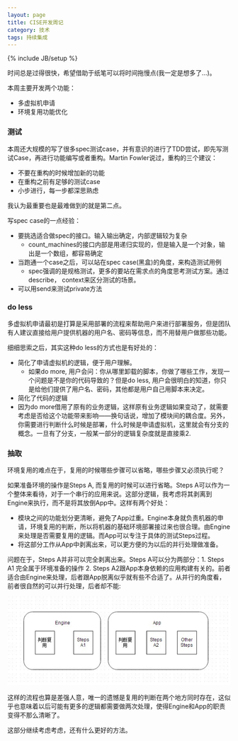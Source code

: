 ```yaml
---
layout: page  
title: CISE开发周记   
category: 技术   
tags: 持续集成    
---
```

{% include JB/setup %}

时间总是过得很快，希望借助于纸笔可以将时间拖慢点(我一定是想多了...)。

本周主要开发两个功能：

- 多虚拟机申请   
- 环境复用功能优化   

### 测试
本周还大规模的写了很多spec测试case，并有意识的进行了TDD尝试，即先写测试Case，再进行功能编写或者重构。Martin Fowler说过，重构的三个建议：

- 不要在重构的时候增加新的功能    
- 在重构之前有足够的测试case  
- 小步进行，每一步都深思熟虑    

我认为最重要也是最难做到的就是第二点。

写spec case的一点经验：

- 要挑选适合做spec的接口。输入输出确定，内部逻辑较为复杂
  - count_machines的接口内部是用递归实现的，但是输入是一个对象，输出是一个数组，都容易确定
- 当跑通一个case之后，可以站在spec case(黑盒)的角度，来构造测试用例
  - spec强调的是规格测试，更多的要站在需求点的角度思考测试方案。通过describe， context来区分测试的场景。
- 可以用send来测试private方法

### do less 
多虚拟机申请最初是打算是采用部署的流程来帮助用户来进行部署服务，但是团队有人建议直接给用户提供机器的用户名、密码等信息，而不用替用户做那些功能。

细细思索之后，其实这种do less的方式也是有好处的：

- 简化了申请虚拟机的逻辑，便于用户理解。  
  - 如果do more, 用户会问：你从哪里卸载的脚本，你做了哪些工作，发现一个问题是不是你的代码导致的？但是do less, 用户会很明白的知道，你只是给他们提供了用户名、密码，其他都是用户自己用脚本来决定。  
-  简化了代码的逻辑   
  - 因为do more借用了原有的业务逻辑，这样原有业务逻辑如果变动了，就需要考虑是否给这个功能带来影响——换句话说，增加了模块间的耦合度。另外，你需要进行判断什么时候是部署，什么时候是申请虚拟机，这里就会有分支的概念。一旦有了分支，一般某一部分的逻辑复杂度就是直接乘2.   

### 抽取 

环境复用的难点在于，复用的时候哪些步骤可以省略，哪些步骤又必须执行呢？

如果准备环境的操作是Steps A, 而复用的时候可以进行省略。Steps A可以作为一个整体来看待，对于一个串行的应用来说。这部分逻辑，我考虑将其剥离到Engine来执行，而不是将其放倒App中。这样有两个好处：

- 模块之间的功能划分更清晰，避免了App过重。Engine本身就负责机器的申请，环境复用的判断，所以将机器的基础环境部署接过来也很合理。由Engine来处理是否需要复用的逻辑。而App可以专注于具体的测试Steps过程。
- 将这部分工作从App中剥离出来，可以更方便的为以后的并行处理做准备。

问题在于，Steps A并非可以完全剥离出来。Steps A可以分为两部分：1. Steps A1 完全属于环境准备的操作 2. Steps A2跟App本身依赖的应用构建有关的。前者适合由Engine来处理，后者跟App脱离似乎就有些不合适了。从并行的角度看，前者很自然的可以并行处理，后者却不能:

![reuse](/image/reuse.jpg)

这样的流程也算是差强人意，唯一的遗憾是复用的判断在两个地方同时存在，这似乎也意味着以后可能有更多的逻辑都需要做两次处理，使得Engine和App的职责变得不那么清晰了。

这部分继续考虑考虑，还有什么更好的方法。
